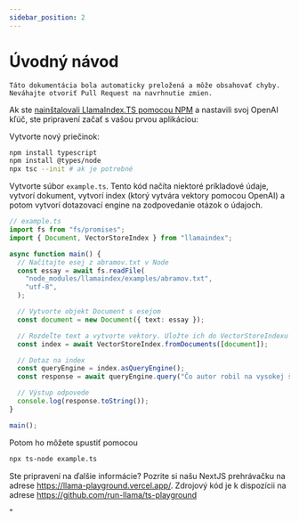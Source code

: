 ```yaml
---
sidebar_position: 2
---
```


# Úvodný návod

`Táto dokumentácia bola automaticky preložená a môže obsahovať chyby. Neváhajte otvoriť Pull Request na navrhnutie zmien.`

Ak ste [nainštalovali LlamaIndex.TS pomocou NPM](installation) a nastavili svoj OpenAI kľúč, ste pripravení začať s vašou prvou aplikáciou:

Vytvorte nový priečinok:

```bash npm2yarn
npm install typescript
npm install @types/node
npx tsc --init # ak je potrebné
```

Vytvorte súbor `example.ts`. Tento kód načíta niektoré príkladové údaje, vytvorí dokument, vytvorí index (ktorý vytvára vektory pomocou OpenAI) a potom vytvorí dotazovací engine na zodpovedanie otázok o údajoch.

```ts
// example.ts
import fs from "fs/promises";
import { Document, VectorStoreIndex } from "llamaindex";

async function main() {
  // Načítajte esej z abramov.txt v Node
  const essay = await fs.readFile(
    "node_modules/llamaindex/examples/abramov.txt",
    "utf-8",
  );

  // Vytvorte objekt Document s esejom
  const document = new Document({ text: essay });

  // Rozdeľte text a vytvorte vektory. Uložte ich do VectorStoreIndexu
  const index = await VectorStoreIndex.fromDocuments([document]);

  // Dotaz na index
  const queryEngine = index.asQueryEngine();
  const response = await queryEngine.query("Čo autor robil na vysokej škole?");

  // Výstup odpovede
  console.log(response.toString());
}

main();
```

Potom ho môžete spustiť pomocou

```bash
npx ts-node example.ts
```

Ste pripravení na ďalšie informácie? Pozrite si našu NextJS prehrávačku na adrese https://llama-playground.vercel.app/. Zdrojový kód je k dispozícii na adrese https://github.com/run-llama/ts-playground

"
